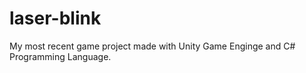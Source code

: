 # laser-blink
My most recent game project made with Unity Game Enginge and C# Programming Language.
